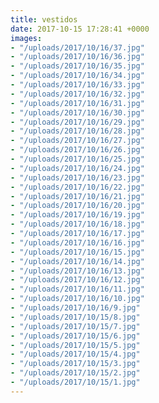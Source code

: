 ```yaml
---
title: vestidos
date: 2017-10-15 17:28:41 +0000
images:
- "/uploads/2017/10/16/37.jpg"
- "/uploads/2017/10/16/36.jpg"
- "/uploads/2017/10/16/35.jpg"
- "/uploads/2017/10/16/34.jpg"
- "/uploads/2017/10/16/33.jpg"
- "/uploads/2017/10/16/32.jpg"
- "/uploads/2017/10/16/31.jpg"
- "/uploads/2017/10/16/30.jpg"
- "/uploads/2017/10/16/29.jpg"
- "/uploads/2017/10/16/28.jpg"
- "/uploads/2017/10/16/27.jpg"
- "/uploads/2017/10/16/26.jpg"
- "/uploads/2017/10/16/25.jpg"
- "/uploads/2017/10/16/24.jpg"
- "/uploads/2017/10/16/23.jpg"
- "/uploads/2017/10/16/22.jpg"
- "/uploads/2017/10/16/21.jpg"
- "/uploads/2017/10/16/20.jpg"
- "/uploads/2017/10/16/19.jpg"
- "/uploads/2017/10/16/18.jpg"
- "/uploads/2017/10/16/17.jpg"
- "/uploads/2017/10/16/16.jpg"
- "/uploads/2017/10/16/15.jpg"
- "/uploads/2017/10/16/14.jpg"
- "/uploads/2017/10/16/13.jpg"
- "/uploads/2017/10/16/12.jpg"
- "/uploads/2017/10/16/11.jpg"
- "/uploads/2017/10/16/10.jpg"
- "/uploads/2017/10/16/9.jpg"
- "/uploads/2017/10/15/8.jpg"
- "/uploads/2017/10/15/7.jpg"
- "/uploads/2017/10/15/6.jpg"
- "/uploads/2017/10/15/5.jpg"
- "/uploads/2017/10/15/4.jpg"
- "/uploads/2017/10/15/3.jpg"
- "/uploads/2017/10/15/2.jpg"
- "/uploads/2017/10/15/1.jpg"
---
```

